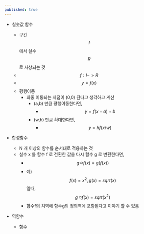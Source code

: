 ```yaml
---
published: true
---
```

- 실숫값 함수 
  - 구간 $$I$$에서 실수 $$R$$로 사상되는 것
  - $$f:I->R$$
  - $$y=f(x)$$
  - 평행이동
    - 최종 이동되는 지점이 (0,0) 된다고 생각하고 계산
      - (a,b) 만큼 평행이동한다면,
         - $$y=f(x-a)+b$$
      - (w,h) 만큼 확대한다면,
         - $$y=hf(x/w)$$

- 합성함수
  - N 개 이상의 함수를 순서대로 적용하는 것
  - 실수 x 를 함수 f 로 전환한 값을 다시 함수 g 로 변환한다면,
    - $$gㅇf(x) = g(f(x))$$
    - 예) $$f(x)=x^2, g(x)=sqrt(x)$$ 일때, $$gㅇf(x) = sqrt(x^2)$$
    - 함수f의 치역에 함수g의 정의역에 포함된다고 이야기 할 수 있음

- 역함수
  - 함수
    